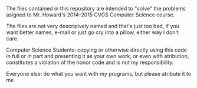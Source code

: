 The files contained in this repository are intended to "solve" the problems asigned to Mr. Howard's 2014-2015 CVGS Computer Science course.

The files are not very descripively named and that's just too bad, if you want better names, e-mail or just go cry into a pillow, either way I don't care.

Computer Science Students: copying or otherwise directly using this code in full or in part and presenting it as your own work, or even with atribution, constitutes a violation of the honor code and is not my responsibility.

Everyone else: do what you want with my programs, but please atribute it to me